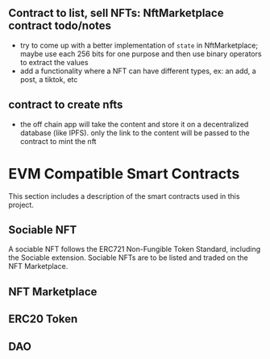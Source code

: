 ## Contract to list, sell NFTs: NftMarketplace contract todo/notes
- try to come up with a better implementation of `state` in NftMarketplace; maybe use each 256 bits for one purpose and then use binary operators to extract the values
- add a functionality where a NFT can have different types, ex: an add, a post, a tiktok, etc

## contract to create nfts
- the off chain app will take the content and store it on a decentralized database (like IPFS). only the link  to the content will be passed to the contract to mint the nft

# EVM Compatible Smart Contracts 

This section includes a description of the smart contracts used in this project.

## Sociable NFT
A sociable NFT follows the ERC721 Non-Fungible Token Standard, including the Sociable extension. Sociable NFTs are to be listed and traded on the NFT Marketplace.

## NFT Marketplace

## ERC20 Token

## DAO

<!--

For an NFT of type advertisement:
- pay a certain amount of tokens to advertise something for a certain amount of time or a certain amount of views (certain amount of time would probably be easier to implement, could unlist the nft once a block number is reached)
- once the total number of views/time limit is reached, the nft becomes unlisted
- 

for example every 1000 blocks, the total amount of tokens earned from adds is redistributed to the owners and minter of the NFTs.
ex: an NFT has 1,000 views and the total number of views of the application is 10,000 , the owner(s) and minter of this NFT get transferred a total of 10% of the revenues generated by the ads

two ways to mint an nft: nft to buy like on opensea, nft which stays the owner's property but people can "stake" some funds, if their staking amount is 10% of the total amount staked, get 10% of the add revenue
-->